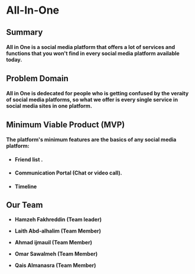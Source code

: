 # All-In-One 

## Summary
 #### All in One is a social media platform that offers a lot of services and functions that you won't find in every social media platform available today.



## Problem Domain

#### All in One is dedecated for people who is getting confused by the veraity of social media platforms, so what we offer is every single service in social media sites in one platform. 

## Minimum Viable Product (MVP)

#### The platform's minimum features are the basics of any social media platform: 

* #### Friend list .
* #### Communication Portal (Chat or video call).
* #### Timeline 


## Our Team 

* **Hamzeh Fakhreddin (Team leader)**

* **Laith Abd-alhalim (Team Member)**
* **Ahmad ijmauil (Team Member)**
* **Omar Sawalmeh (Team Member)**
* **Qais Almanasra (Team Member)**
